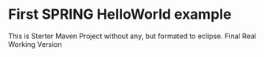 # First SPRING HelloWorld example
This is Sterter Maven Project without any, but formated to eclipse. Final Real Working Version
